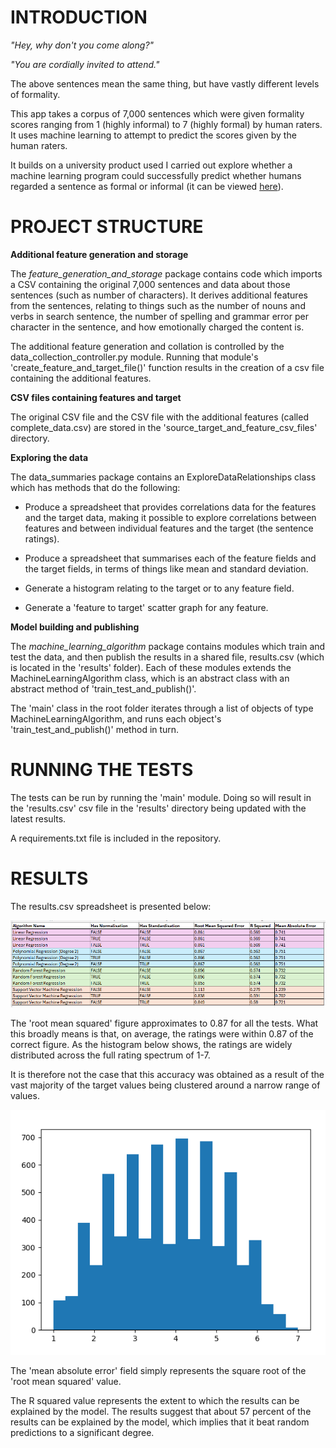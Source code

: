 INTRODUCTION
============

_"Hey, why don't you come along?"_

_"You are cordially invited to attend."_

The above sentences mean the same thing, but have vastly different levels of formality. 

This app takes a corpus of 7,000 sentences which were given formality scores ranging from 1 (highly informal) to 7 
(highly formal) by human raters. It uses machine learning to attempt to predict the scores given by the human raters.

It builds on a university product used I carried out explore whether a machine learning program could successfully 
predict whether humans regarded a sentence as formal or informal (it can be viewed [here](https://github.com/JeffW12345/formality-classification-using-machine-learning )).

PROJECT STRUCTURE
=================

**Additional feature generation and storage**

The _feature_generation_and_storage_ package contains code which imports a CSV containing the original 7,000 sentences 
and data about those sentences (such as number of characters). It derives additional features from the sentences, 
relating to things such as the number of nouns and verbs in search sentence, the number of spelling and grammar error per 
character in the sentence, and how emotionally charged the content is. 

The additional feature generation and collation is controlled by the data_collection_controller.py module. Running that
module's 'create_feature_and_target_file()' function results in the creation of a csv file containing the additional 
features. 

**CSV files containing features and target**

The original CSV file and the CSV file with the additional features (called complete_data.csv) are stored in the 
'source_target_and_feature_csv_files' directory.

**Exploring the data**

The data_summaries package contains an ExploreDataRelationships class which has methods that do the following:

- Produce a spreadsheet that provides correlations data for the features and the target data, making it possible to 
explore correlations between features and between individual features and the target (the sentence ratings).

- Produce a spreadsheet that summarises each of the feature fields and the target fields, in terms of things like mean 
and standard deviation. 

- Generate a histogram relating to the target or to any feature field. 

- Generate a 'feature to target' scatter graph for any feature.

**Model building and publishing**

The _machine_learning_algorithm_ package contains modules which train and test the data, and then publish the results in 
a shared file, results.csv (which is located in the 'results' folder). Each of these modules extends the 
MachineLearningAlgorithm class, which is an abstract class with an abstract method of 'train_test_and_publish()'. 

The 'main' class in the root folder iterates through a list of objects of type MachineLearningAlgorithm, and runs each
object's 'train_test_and_publish()' method in turn. 

RUNNING THE TESTS
=================

The tests can be run by running the 'main' module. Doing so will result in the 'results.csv' csv file in the 'results' 
directory being updated with the latest results.

A requirements.txt file is included in the repository. 

RESULTS
=======

The results.csv spreadsheet is presented below:

![img.png](results_summary.png)

The 'root mean squared' figure approximates to 0.87 for all the tests. What this broadly means is that, on average, 
the ratings were within 0.87 of the correct figure. As the histogram below shows, the ratings are widely distributed 
across the full rating spectrum of 1-7. 

It is therefore not the case that this accuracy was obtained as a result of the vast majority of the target values being
clustered around a narrow range of values. 

![img_1.png](distribution_of_formality_scores_histogram.png)

The 'mean absolute error' field simply represents the square root of the 'root mean squared' value.

The R squared value represents the extent to which the results can be explained by the model. The results suggest that 
about 57 percent of the results can be explained by the model, which implies that it beat random predictions to a 
significant degree. 

